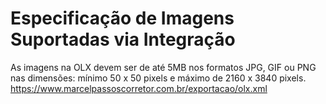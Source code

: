 # Especificação de Imagens Suportadas via Integração

As imagens na OLX devem ser de até 5MB nos formatos JPG, GIF ou PNG nas dimensões: mínimo 50 x 50 pixels e máximo de 2160 x 3840 pixels.
https://www.marcelpassoscorretor.com.br/exportacao/olx.xml
